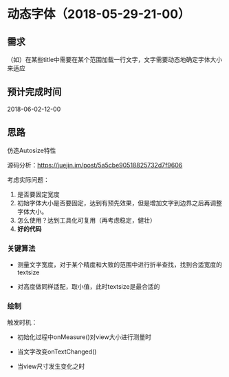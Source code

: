 # 动态字体（2018-05-29-21-00）

## 需求
（如）在某些title中需要在某个范围加载一行文字，文字需要动态地确定字体大小来适应

## 预计完成时间
2018-06-02-12-00

## 思路
仿造Autosize特性

源码分析：https://juejin.im/post/5a5cbe90518825732d7f9606

考虑实际问题：
1. 是否要固定宽度
2. 初始字体大小是否要固定，达到有预先效果，但是增加文字到边界之后再调整字体大小。
3. 怎么使用？达到工具化可复用（再考虑稳定，健壮）
4. **好的代码**

### 关键算法
- 测量文字宽度，对于某个精度和大致的范围中进行折半查找，找到合适宽度的textsize

- 对高度做同样适配，取小值，此时textsize是最合适的

### 绘制

触发时机：

- 初始化过程中onMeasure()对view大小进行测量时

- 当文字改变onTextChanged()

- 当view尺寸发生变化之时
